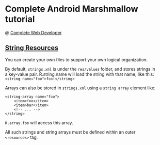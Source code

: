 # Complete Android Marshmallow tutorial
@ [Complete Web Developer](http://www.completewebdeveloper.com)

## [String Resources](http://developer.android.com/guide/topics/resources/string-resource.html)

You can create your own files to support your own logical organization.

By default, `strings.xml` is under the `res/values` folder, and stores strings in a key-value pair. R.string.name will load the string with that name, like this: `<string name="foo">foo!</string>`

Arrays can also be stored in `strings.xml` using a `string array` element like:

    <string-array name="foo">
        <item>foo</item>
        <item>bar</item>
        <!-- ... -->
    </string>

`R.array.foo` will access this array.

All such strings and string arrays must be defined within an outer `<resources>` tag.